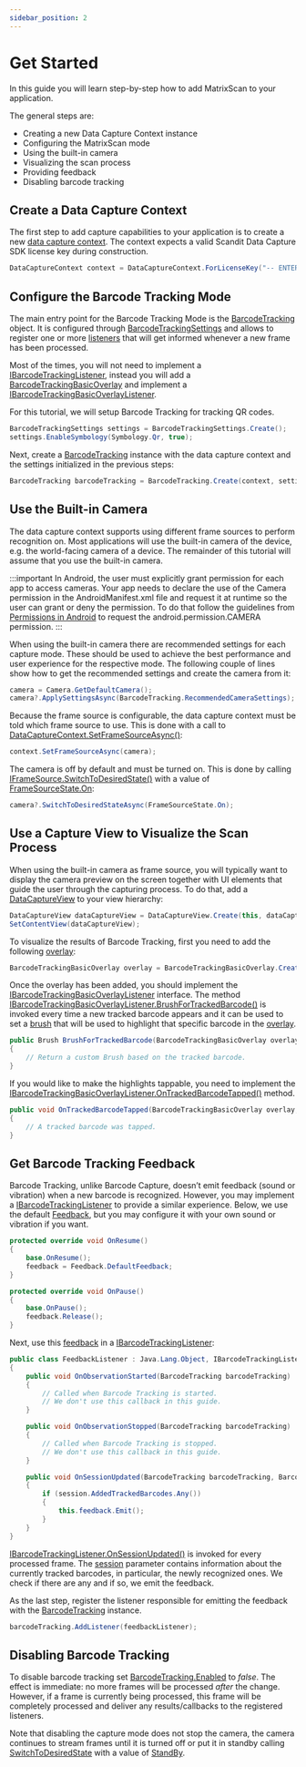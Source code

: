 ```yaml
---
sidebar_position: 2
---
```


# Get Started

In this guide you will learn step-by-step how to add MatrixScan to your application.

The general steps are:

- Creating a new Data Capture Context instance
- Configuring the MatrixScan mode
- Using the built-in camera
- Visualizing the scan process
- Providing feedback
- Disabling barcode tracking

## Create a Data Capture Context

The first step to add capture capabilities to your application is to create a new [data capture context](https://docs.scandit.com/data-capture-sdk/xamarin.android/core/api/data-capture-context.html#class-scandit.datacapture.core.DataCaptureContext). The context expects a valid Scandit Data Capture SDK license key during construction.

```csharp
DataCaptureContext context = DataCaptureContext.ForLicenseKey("-- ENTER YOUR SCANDIT LICENSE KEY HERE --");
```

## Configure the Barcode Tracking Mode

The main entry point for the Barcode Tracking Mode is the [BarcodeTracking](https://docs.scandit.com/data-capture-sdk/xamarin.android/barcode-capture/api/barcode-tracking.html#class-scandit.datacapture.barcode.tracking.BarcodeTracking) object. It is configured through [BarcodeTrackingSettings](https://docs.scandit.com/data-capture-sdk/xamarin.android/barcode-capture/api/barcode-tracking-settings.html#class-scandit.datacapture.barcode.tracking.BarcodeTrackingSettings) and allows to register one or more [listeners](https://docs.scandit.com/data-capture-sdk/xamarin.android/barcode-capture/api/barcode-tracking-listener.html#interface-scandit.datacapture.barcode.tracking.IBarcodeTrackingListener) that will get informed whenever a new frame has been processed.

Most of the times, you will not need to implement a [IBarcodeTrackingListener](https://docs.scandit.com/data-capture-sdk/xamarin.android/barcode-capture/api/barcode-tracking-listener.html#interface-scandit.datacapture.barcode.tracking.IBarcodeTrackingListener), instead you will add a [BarcodeTrackingBasicOverlay](https://docs.scandit.com/data-capture-sdk/xamarin.android/barcode-capture/api/ui/barcode-tracking-basic-overlay.html#class-scandit.datacapture.barcode.tracking.ui.BarcodeTrackingBasicOverlay) and implement a [IBarcodeTrackingBasicOverlayListener](https://docs.scandit.com/data-capture-sdk/xamarin.android/barcode-capture/api/ui/barcode-tracking-basic-overlay-listener.html#interface-scandit.datacapture.barcode.tracking.ui.IBarcodeTrackingBasicOverlayListener).

For this tutorial, we will setup Barcode Tracking for tracking QR codes.

```csharp
BarcodeTrackingSettings settings = BarcodeTrackingSettings.Create();
settings.EnableSymbology(Symbology.Qr, true);
```

Next, create a [BarcodeTracking](https://docs.scandit.com/data-capture-sdk/xamarin.android/barcode-capture/api/barcode-tracking.html#class-scandit.datacapture.barcode.tracking.BarcodeTracking) instance with the data capture context and the settings initialized in the previous steps:

```csharp
BarcodeTracking barcodeTracking = BarcodeTracking.Create(context, settings);
```

## Use the Built-in Camera

The data capture context supports using different frame sources to perform recognition on. Most applications will use the built-in camera of the device, e.g. the world-facing camera of a device. The remainder of this tutorial will assume that you use the built-in camera.

:::important
In Android, the user must explicitly grant permission for each app to access cameras. Your app needs to declare the use of the Camera permission in the AndroidManifest.xml file and request it at runtime so the user can grant or deny the permission. To do that follow the guidelines from [Permissions in Android](https://learn.microsoft.com/en-us/xamarin/android/app-fundamentals/permissions) to request the android.permission.CAMERA permission.
:::

When using the built-in camera there are recommended settings for each capture mode. These should be used to achieve the best performance and user experience for the respective mode. The following couple of lines show how to get the recommended settings and create the camera from it:

```csharp
camera = Camera.GetDefaultCamera();
camera?.ApplySettingsAsync(BarcodeTracking.RecommendedCameraSettings);
```

Because the frame source is configurable, the data capture context must be told which frame source to use. This is done with a call to [DataCaptureContext.SetFrameSourceAsync()](https://docs.scandit.com/data-capture-sdk/xamarin.android/core/api/data-capture-context.html#method-scandit.datacapture.core.DataCaptureContext.SetFrameSourceAsync):

```csharp
context.SetFrameSourceAsync(camera);
```

The camera is off by default and must be turned on. This is done by calling [IFrameSource.SwitchToDesiredState()](https://docs.scandit.com/data-capture-sdk/xamarin.android/core/api/frame-source.html#method-scandit.datacapture.core.IFrameSource.SwitchToDesiredStateAsync) with a value of [FrameSourceState.On](https://docs.scandit.com/data-capture-sdk/xamarin.android/core/api/frame-source.html#value-scandit.datacapture.core.FrameSourceState.On):

```csharp
camera?.SwitchToDesiredStateAsync(FrameSourceState.On);
```



## Use a Capture View to Visualize the Scan Process

When using the built-in camera as frame source, you will typically want to display the camera preview on the screen together with UI elements that guide the user through the capturing process. To do that, add a [DataCaptureView](https://docs.scandit.com/data-capture-sdk/xamarin.android/core/api/ui/data-capture-view.html#class-scandit.datacapture.core.ui.DataCaptureView) to your view hierarchy:

```csharp
DataCaptureView dataCaptureView = DataCaptureView.Create(this, dataCaptureContext);
SetContentView(dataCaptureView);
```

To visualize the results of Barcode Tracking, first you need to add the following [overlay](https://docs.scandit.com/data-capture-sdk/xamarin.android/barcode-capture/api/ui/barcode-tracking-basic-overlay.html#class-scandit.datacapture.barcode.tracking.ui.BarcodeTrackingBasicOverlay):

```csharp
BarcodeTrackingBasicOverlay overlay = BarcodeTrackingBasicOverlay.Create(barcodeTracking, dataCaptureView);
```

Once the overlay has been added, you should implement the [IBarcodeTrackingBasicOverlayListener](https://docs.scandit.com/data-capture-sdk/xamarin.android/barcode-capture/api/ui/barcode-tracking-basic-overlay-listener.html#interface-scandit.datacapture.barcode.tracking.ui.IBarcodeTrackingBasicOverlayListener) interface. The method [IBarcodeTrackingBasicOverlayListener.BrushForTrackedBarcode()](https://docs.scandit.com/data-capture-sdk/xamarin.android/barcode-capture/api/ui/barcode-tracking-basic-overlay-listener.html#method-scandit.datacapture.barcode.tracking.ui.IBarcodeTrackingBasicOverlayListener.BrushForTrackedBarcode) is invoked every time a new tracked barcode appears and it can be used to set a [brush](https://docs.scandit.com/data-capture-sdk/xamarin.android/core/api/ui/brush.html#class-scandit.datacapture.core.ui.Brush) that will be used to highlight that specific barcode in the [overlay](https://docs.scandit.com/data-capture-sdk/xamarin.android/barcode-capture/api/ui/barcode-tracking-basic-overlay.html#class-scandit.datacapture.barcode.tracking.ui.BarcodeTrackingBasicOverlay).

```csharp
public Brush BrushForTrackedBarcode(BarcodeTrackingBasicOverlay overlay, TrackedBarcode trackedBarcode)
{
    // Return a custom Brush based on the tracked barcode.
}
```

If you would like to make the highlights tappable, you need to implement the [IBarcodeTrackingBasicOverlayListener.OnTrackedBarcodeTapped()](https://docs.scandit.com/data-capture-sdk/xamarin.android/barcode-capture/api/ui/barcode-tracking-basic-overlay-listener.html#method-scandit.datacapture.barcode.tracking.ui.IBarcodeTrackingBasicOverlayListener.OnTrackedBarcodeTapped) method.

```csharp
public void OnTrackedBarcodeTapped(BarcodeTrackingBasicOverlay overlay, TrackedBarcode trackedBarcode)
{
    // A tracked barcode was tapped.
}
```

## Get Barcode Tracking Feedback

Barcode Tracking, unlike Barcode Capture, doesn’t emit feedback (sound or vibration) when a new barcode is recognized. However, you may implement a [IBarcodeTrackingListener](https://docs.scandit.com/data-capture-sdk/xamarin.android/barcode-capture/api/barcode-tracking-listener.html#interface-scandit.datacapture.barcode.tracking.IBarcodeTrackingListener) to provide a similar experience. Below, we use the default [Feedback](https://docs.scandit.com/data-capture-sdk/xamarin.android/core/api/feedback.html#class-scandit.datacapture.core.Feedback), but you may configure it with your own sound or vibration if you want.

```csharp
protected override void OnResume()
{
    base.OnResume();
    feedback = Feedback.DefaultFeedback;
}

protected override void OnPause()
{
    base.OnPause();
    feedback.Release();
}
```

Next, use this [feedback](https://docs.scandit.com/data-capture-sdk/xamarin.android/core/api/feedback.html#class-scandit.datacapture.core.Feedback) in a [IBarcodeTrackingListener](https://docs.scandit.com/data-capture-sdk/xamarin.android/barcode-capture/api/barcode-tracking-listener.html#interface-scandit.datacapture.barcode.tracking.IBarcodeTrackingListener):

```csharp
public class FeedbackListener : Java.Lang.Object, IBarcodeTrackingListener
{
    public void OnObservationStarted(BarcodeTracking barcodeTracking)
    {
        // Called when Barcode Tracking is started.
        // We don't use this callback in this guide.
    }

    public void OnObservationStopped(BarcodeTracking barcodeTracking)
    {
        // Called when Barcode Tracking is stopped.
        // We don't use this callback in this guide.
    }

    public void OnSessionUpdated(BarcodeTracking barcodeTracking, BarcodeTrackingSession session, IFrameData frameData)
    {
        if (session.AddedTrackedBarcodes.Any())
        {
            this.feedback.Emit();
        }
    }
}
```

[IBarcodeTrackingListener.OnSessionUpdated()](https://docs.scandit.com/data-capture-sdk/xamarin.android/barcode-capture/api/barcode-tracking-listener.html#method-scandit.datacapture.barcode.tracking.IBarcodeTrackingListener.OnSessionUpdated) is invoked for every processed frame. The [session](https://docs.scandit.com/data-capture-sdk/xamarin.android/barcode-capture/api/barcode-tracking-session.html#class-scandit.datacapture.barcode.tracking.BarcodeTrackingSession) parameter contains information about the currently tracked barcodes, in particular, the newly recognized ones. We check if there are any and if so, we emit the feedback.

As the last step, register the listener responsible for emitting the feedback with the [BarcodeTracking](https://docs.scandit.com/data-capture-sdk/xamarin.android/barcode-capture/api/barcode-tracking.html#class-scandit.datacapture.barcode.tracking.BarcodeTracking) instance.

```csharp
barcodeTracking.AddListener(feedbackListener);
```

## Disabling Barcode Tracking

To disable barcode tracking set [BarcodeTracking.Enabled](https://docs.scandit.com/data-capture-sdk/xamarin.android/barcode-capture/api/barcode-tracking.html#property-scandit.datacapture.barcode.tracking.BarcodeTracking.IsEnabled) to _false_. The effect is immediate: no more frames will be processed _after_ the change. However, if a frame is currently being processed, this frame will be completely processed and deliver any results/callbacks to the registered listeners.

Note that disabling the capture mode does not stop the camera, the camera continues to stream frames until it is turned off or put it in standby calling [SwitchToDesiredState](https://docs.scandit.com/data-capture-sdk/xamarin.android/core/api/frame-source.html#method-scandit.datacapture.core.IFrameSource.SwitchToDesiredStateAsync) with a value of [StandBy](https://docs.scandit.com/data-capture-sdk/xamarin.android/core/api/frame-source.html#value-scandit.datacapture.core.FrameSourceState.Standby).
